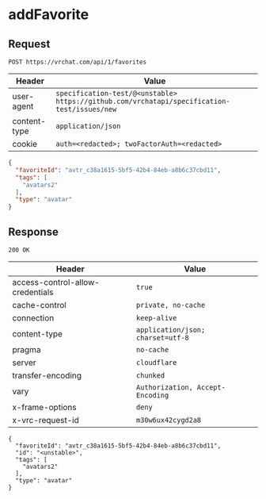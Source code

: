 # addFavorite

## Request
`POST https://vrchat.com/api/1/favorites`

| Header | Value |
| ------ | ----- |
| user-agent | `specification-test/@<unstable> https://github.com/vrchatapi/specification-test/issues/new` |
| content-type | `application/json` |
| cookie | `auth=<redacted>; twoFactorAuth=<redacted>` |

```json
{
  "favoriteId": "avtr_c38a1615-5bf5-42b4-84eb-a8b6c37cbd11",
  "tags": [
    "avatars2"
  ],
  "type": "avatar"
}
```


## Response
`200 OK`

| Header | Value |
| ------ | ----- |
| access-control-allow-credentials | `true` |
| cache-control | `private, no-cache` |
| connection | `keep-alive` |
| content-type | `application/json; charset=utf-8` |
| pragma | `no-cache` |
| server | `cloudflare` |
| transfer-encoding | `chunked` |
| vary | `Authorization, Accept-Encoding` |
| x-frame-options | `deny` |
| x-vrc-request-id | `m30w6ux42cygd2a8` |

```jsonc
{
  "favoriteId": "avtr_c38a1615-5bf5-42b4-84eb-a8b6c37cbd11",
  "id": "<unstable>",
  "tags": [
    "avatars2"
  ],
  "type": "avatar"
}
```
